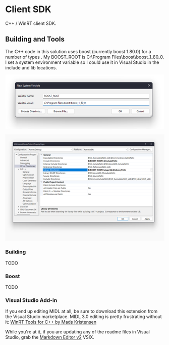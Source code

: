 # Client SDK

C++ / WinRT client SDK.

## Building and Tools

The C++ code in this solution uses boost (currently boost 1.80.0) for a number of types . My BOOST_ROOT is C:\Program Files\boost\boost_1_80_0. I set a system environment variable so I could use it in Visual Studio in the include and lib locations.

![BOOST_ROOT Environment Variable](img/boost-path.png)

![BOOST_ROOT Environment Variable in Visual Studio](img/boost-include-and-lib-in-visual-studio.png)

### Building

TODO

### Boost

TODO

### Visual Studio Add-in

If you end up editing MIDL at all, be sure to download this extension from the Visual Studio marketplace. MIDL 3.0 editing is pretty frustrating without it: [WinRT Tools for C++ by Mads Kristensen](https://marketplace.visualstudio.com/items?itemName=MadsKristensen.MIDL)

While you're at it, if you are updating any of the readme files in Visual Studio, grab the [Markdown Editor v2](https://marketplace.visualstudio.com/items?itemName=MadsKristensen.MarkdownEditor2) VSIX.
